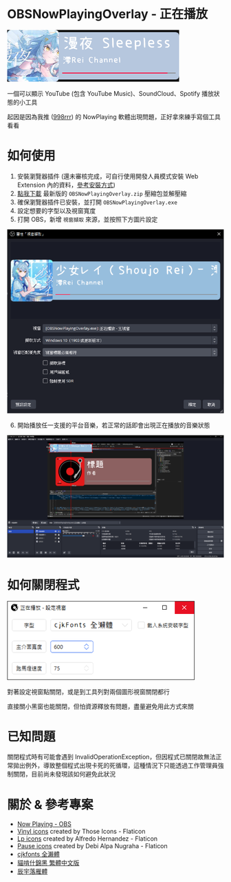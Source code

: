 # OBSNowPlayingOverlay - 正在播放

![MainWindows](Docs/MainWindow.png)

一個可以顯示 YouTube (包含 YouTube Music)、SoundCloud、Spotify 播放狀態的小工具

起因是因為我推 ([998rrr](https://www.twitch.tv/998rrr)) 的 NowPlaying 軟體出現問題，正好拿來練手寫個工具看看

# 如何使用

1. 安裝瀏覽器插件 (還未審核完成，可自行使用開發人員模式安裝 Web Extension 內的資料，[參考安裝方式](https://zenreal.github.io/posts/58580/))
2. [點我下載](/releases/latest/download/OBSNowPlayingOverlay.zip) 最新版的 `OBSNowPlayingOverlay.zip` 壓縮包並解壓縮
3. 確保瀏覽器插件已安裝，並打開 `OBSNowPlayingOverlay.exe`
4. 設定想要的字型以及視窗寬度
5. 打開 OBS，新增 `視窗擷取` 來源，並按照下方圖片設定

![OBSProperty](Docs/OBSProperty.png)

6. 開始播放任一支援的平台音樂，若正常的話即會出現正在播放的音樂狀態

![OBSDone](Docs/OBSDone.png)

# 如何關閉程式

![CloseProgram](Docs/CloseProgram.png)

對著設定視窗點關閉，或是到工具列對兩個圖形視窗關閉都行

直接關小黑窗也能關閉，但怕資源釋放有問題，盡量避免用此方式來關

# 已知問題

關閉程式時有可能會遇到 InvalidOperationException，但因程式已關閉故無法正常拋出例外，導致整個程式出現卡死的死循環，這種情況下只能透過工作管理員強制關閉，目前尚未發現該如何避免此狀況

# 關於 & 參考專案

- [Now Playing - OBS](https://gitlab.com/tizhproger/now-playing-obs)
- [Vinyl icons](https://www.flaticon.com/free-icons/vinyl) created by Those Icons - Flaticon
- [Lp icons](https://www.flaticon.com/free-icons/lp) created by Alfredo Hernandez - Flaticon
- [Pause icons](https://www.flaticon.com/free-icons/pause) created by Debi Alpa Nugraha - Flaticon
- [cjkfonts 全瀨體](https://cjkfonts.io/blog/cjkfonts_allseto)
- [貓啃什錦黑 繁體中文版](https://github.com/Skr-ZERO/MaokenAssortedSans-TC)
- [辰宇落雁體](https://github.com/Chenyu-otf/chenyuluoyan_thin)